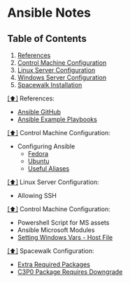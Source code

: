 Ansible Notes
=============

## <a name='toc'>Table of Contents</a>
  1. [References](#references)
  2. [Control Machine Configuration](#controlmachine)
  3. [Linux Server Configuration](#linuxsvr)
  4. [Windows Server Configuration](#microsoftsvr)
  5. [Spacewalk Installation](#spacewalk)

[[⬆]](#toc) <a name='references'>References:</a>
* [Ansible GitHub](https://github.com/ansible)
* [Ansible Example Playbooks](https://github.com/ansible/ansible-examples)

[[⬆]](#toc) <a name='controlmachine'>Control Machine Configuration:</a>
* Configuring Ansible
  * [Fedora](https://github.com/routingsparks/ansible/blob/master/ansible-notes/control-machine-configuration/fedora-config)
  * [Ubuntu](https://github.com/routingsparks/ansible/blob/master/ansible-notes/control-machine-configuration/ubuntu-config)
  * [Useful Aliases](https://github.com/routingsparks/ansible/blob/master/ansible-notes/control-machine-configuration/useful-aliases)

[[⬆]](#toc) <a name='linuxsvr'>Linux Server Configuration:</a>
* Allowing SSH

[[⬆]](#toc) <a name='microsoftsvr'>Control Machine Configuration:</a>
* Powershell Script for MS assets
* Ansible Microsoft Modules
* [Setting Windows Vars - Host File](https://github.com/routingsparks/ansible/blob/master/ansible-notes/windows-configuration/winows-vars)

[[⬆]](#toc) <a name='spacewalk'>Spacewalk Configuration:</a>
* [Extra Required Packages](https://github.com/routingsparks/ansible/blob/master/ansible-notes/spacewalk-configuration/dependency-error-libhttp-parser)
* [C3P0 Package Requires Downgrade](https://github.com/routingsparks/ansible/blob/master/ansible-notes/spacewalk-configuration/package-error-c3p0)
